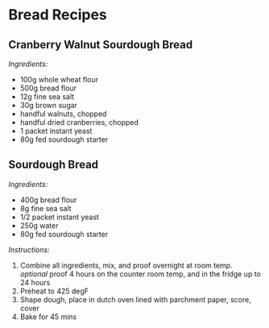 # Bread Recipes

## Cranberry Walnut Sourdough Bread
*Ingredients:*
- 100g whole wheat flour
- 500g bread flour
- 12g fine sea salt
- 30g brown sugar
- handful walnuts, chopped
- handful dried cranberries, chopped
- 1 packet instant yeast
- 80g fed sourdough starter


## Sourdough Bread
*Ingredients:*
- 400g bread flour
- 8g fine sea salt
- 1/2 packet instant yeast
- 250g water
- 80g fed sourdough starter

*Instructions:*
1. Combine all ingredients, mix, and proof overnight at room temp.  
*optional* proof 4 hours on the counter room temp, and in the fridge up to 24 hours
2. Preheat to 425 degF
3. Shape dough, place in dutch oven lined with parchment paper, score, cover
4. Bake for 45 mins 

